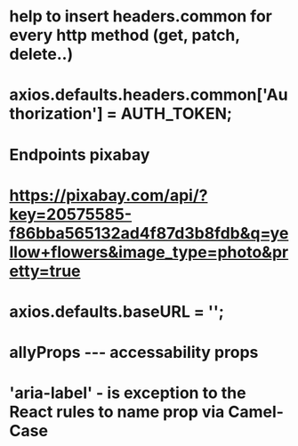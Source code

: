 # help to insert headers.common for every http method (get, patch, delete..)

# axios.defaults.headers.common['Authorization'] = AUTH_TOKEN;

#

# Endpoints pixabay

# https://pixabay.com/api/?key=20575585-f86bba565132ad4f87d3b8fdb&q=yellow+flowers&image_type=photo&pretty=true

#

# axios.defaults.baseURL = '';

# allyProps --- accessability props


# 'aria-label' - is exception to the React rules to name prop via Camel-Case
